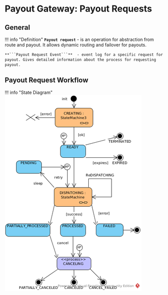 # Payout Gateway: Payout Requests

## General

!!! info "Definition"
    **```Payout request```** - is an operation for abstraction from route and payout. It allows dynamic routing and failover for payouts.
    
    **```Payout Request Event```**  - event log for a specific request for payout. Gives detailed information about the process for requesting payout.

## Payout Request Workflow

!!! info "State Diagram"
    [![Payout Request Workflow](images/payout_request_state_diagram.png)](images/payout_request_state_diagram.png)